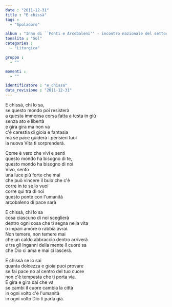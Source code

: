 ```yaml
---
date : "2011-12-31"
title : "E chissà"
tags : 
  - "Spoladore"

album : "Inno di ``Ponti e Arcobaleni'' - incontro nazionale del settore giovani di AC, Roma 1997"
tonalita : "Sol"
categories : 
  - "Liturgica"

gruppo : 
  - ""

momenti : 
  - ""

identificatore : "e_chissa"
data_revisione : "2011-12-31"
---
```

  
  
  
  
  
  
  
  
  
  
  
E chissà, chi lo sa,  
se questo mondo poi resisterà    
a questa immensa corsa fatta a testa in giù  
senza ato e libertà  
e gira gira ma non va  
c'è carestia di gioia e fantasia     
ma se pace guiderà i pensieri tuoi     
la nuova Vita ti sorprenderà.    
  
  
  
Come è vero che vivi  e senti    
questo mondo ha bisogno di te,  
questo mondo ha bisogno di noi  
Vivo,   sento   
una luce più forte che mai  
che può vincere il buio che c'è  
corre in te se lo vuoi  
corre qui tra di noi  
questo ponte con l'umanità  
arcobaleno di pace sarà        
  
  
  
  
E chissà, chi lo sa  
cosa ciascuno di noi sceglierà  
dentro ogni cosa che ti segna nella vita  
o impari amore o rabbia avrai.  
Non temere, non temere mai  
che un caldo abbraccio dentro arriverà  
e tra gli inganni della mente il cuore sa  
che Dio ci ama e mai ci lascerà.  
  
  
  
  
E chissà se lo sai  
quanta dolcezza e gioia puoi provare  
se fai pace no al centro del tuo cuore  
non c'è tempesta che ti porta via.  
E gira e gira dai che va  
se cambi il cuore cambia la città  
in ogni volto c'è l'umanità  
in ogni volto Dio ti parla già.  
  
  
  
  
